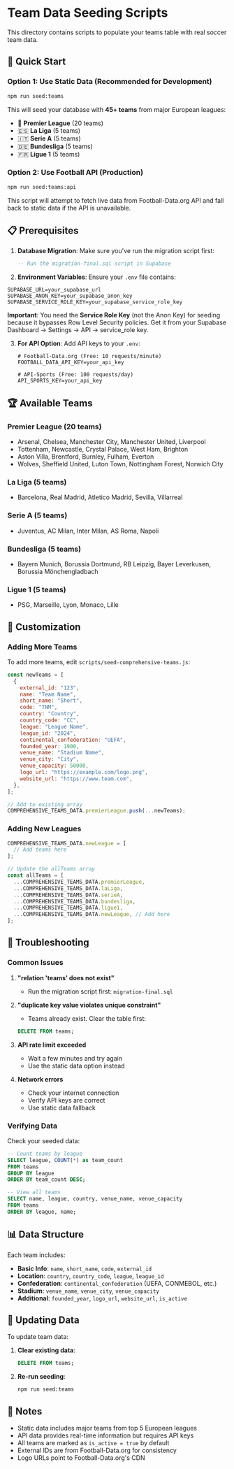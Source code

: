 # Team Data Seeding Scripts

This directory contains scripts to populate your teams table with real soccer team data.

## 🚀 Quick Start

### Option 1: Use Static Data (Recommended for Development)

```bash
npm run seed:teams
```

This will seed your database with **45+ teams** from major European leagues:

- 🏴󠁧󠁢󠁥󠁮󠁧󠁿 **Premier League** (20 teams)
- 🇪🇸 **La Liga** (5 teams)
- 🇮🇹 **Serie A** (5 teams)
- 🇩🇪 **Bundesliga** (5 teams)
- 🇫🇷 **Ligue 1** (5 teams)

### Option 2: Use Football API (Production)

```bash
npm run seed:teams:api
```

This script will attempt to fetch live data from Football-Data.org API and fall back to static data if the API is unavailable.

## 📋 Prerequisites

1. **Database Migration**: Make sure you've run the migration script first:

   ```sql
   -- Run the migration-final.sql script in Supabase
   ```

2. **Environment Variables**: Ensure your `.env` file contains:

```env
SUPABASE_URL=your_supabase_url
SUPABASE_ANON_KEY=your_supabase_anon_key
SUPABASE_SERVICE_ROLE_KEY=your_supabase_service_role_key
```

**Important**: You need the **Service Role Key** (not the Anon Key) for seeding because it bypasses Row Level Security policies. Get it from your Supabase Dashboard → Settings → API → service_role key.

3. **For API Option**: Add API keys to your `.env`:

   ```env
   # Football-Data.org (Free: 10 requests/minute)
   FOOTBALL_DATA_API_KEY=your_api_key

   # API-Sports (Free: 100 requests/day)
   API_SPORTS_KEY=your_api_key
   ```

## 🏆 Available Teams

### Premier League (20 teams)

- Arsenal, Chelsea, Manchester City, Manchester United, Liverpool
- Tottenham, Newcastle, Crystal Palace, West Ham, Brighton
- Aston Villa, Brentford, Burnley, Fulham, Everton
- Wolves, Sheffield United, Luton Town, Nottingham Forest, Norwich City

### La Liga (5 teams)

- Barcelona, Real Madrid, Atletico Madrid, Sevilla, Villarreal

### Serie A (5 teams)

- Juventus, AC Milan, Inter Milan, AS Roma, Napoli

### Bundesliga (5 teams)

- Bayern Munich, Borussia Dortmund, RB Leipzig, Bayer Leverkusen, Borussia Mönchengladbach

### Ligue 1 (5 teams)

- PSG, Marseille, Lyon, Monaco, Lille

## 🔧 Customization

### Adding More Teams

To add more teams, edit `scripts/seed-comprehensive-teams.js`:

```javascript
const newTeams = [
  {
    external_id: "123",
    name: "Team Name",
    short_name: "Short",
    code: "TNM",
    country: "Country",
    country_code: "CC",
    league: "League Name",
    league_id: "2024",
    continental_confederation: "UEFA",
    founded_year: 1900,
    venue_name: "Stadium Name",
    venue_city: "City",
    venue_capacity: 50000,
    logo_url: "https://example.com/logo.png",
    website_url: "https://www.team.com",
  },
];

// Add to existing array
COMPREHENSIVE_TEAMS_DATA.premierLeague.push(...newTeams);
```

### Adding New Leagues

```javascript
COMPREHENSIVE_TEAMS_DATA.newLeague = [
  // Add teams here
];

// Update the allTeams array
const allTeams = [
  ...COMPREHENSIVE_TEAMS_DATA.premierLeague,
  ...COMPREHENSIVE_TEAMS_DATA.laLiga,
  ...COMPREHENSIVE_TEAMS_DATA.serieA,
  ...COMPREHENSIVE_TEAMS_DATA.bundesliga,
  ...COMPREHENSIVE_TEAMS_DATA.ligue1,
  ...COMPREHENSIVE_TEAMS_DATA.newLeague, // Add here
];
```

## 🚨 Troubleshooting

### Common Issues

1. **"relation 'teams' does not exist"**

   - Run the migration script first: `migration-final.sql`

2. **"duplicate key value violates unique constraint"**

   - Teams already exist. Clear the table first:

   ```sql
   DELETE FROM teams;
   ```

3. **API rate limit exceeded**

   - Wait a few minutes and try again
   - Use the static data option instead

4. **Network errors**
   - Check your internet connection
   - Verify API keys are correct
   - Use static data fallback

### Verifying Data

Check your seeded data:

```sql
-- Count teams by league
SELECT league, COUNT(*) as team_count
FROM teams
GROUP BY league
ORDER BY team_count DESC;

-- View all teams
SELECT name, league, country, venue_name, venue_capacity
FROM teams
ORDER BY league, name;
```

## 📊 Data Structure

Each team includes:

- **Basic Info**: `name`, `short_name`, `code`, `external_id`
- **Location**: `country`, `country_code`, `league`, `league_id`
- **Confederation**: `continental_confederation` (UEFA, CONMEBOL, etc.)
- **Stadium**: `venue_name`, `venue_city`, `venue_capacity`
- **Additional**: `founded_year`, `logo_url`, `website_url`, `is_active`

## 🔄 Updating Data

To update team data:

1. **Clear existing data**:

   ```sql
   DELETE FROM teams;
   ```

2. **Re-run seeding**:
   ```bash
   npm run seed:teams
   ```

## 📝 Notes

- Static data includes major teams from top 5 European leagues
- API data provides real-time information but requires API keys
- All teams are marked as `is_active = true` by default
- External IDs are from Football-Data.org for consistency
- Logo URLs point to Football-Data.org's CDN
